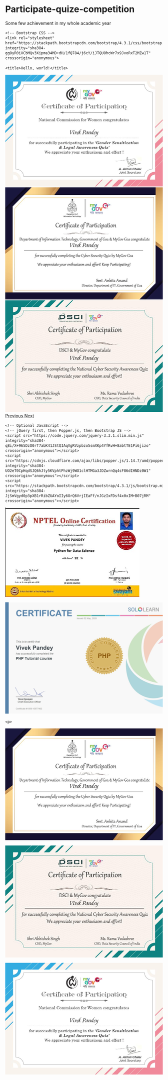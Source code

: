 # Participate-quize-competition
Some few achievement in my whole academic year
<!doctype html>
<html lang="en">
  <head>
    <!-- Required meta tags -->
    <meta charset="utf-8">
    <meta name="viewport" content="width=device-width, initial-scale=1, shrink-to-fit=no">

    <!-- Bootstrap CSS -->
    <link rel="stylesheet" href="https://stackpath.bootstrapcdn.com/bootstrap/4.3.1/css/bootstrap.min.css" integrity="sha384-ggOyR0iXCbMQv3Xipma34MD+dH/1fQ784/j6cY/iJTQUOhcWr7x9JvoRxT2MZw1T" crossorigin="anonymous">

    <title>Hello, world!</title>
  </head>
  <body>
   <div id="carouselExampleControls" class="carousel slide" data-ride="carousel">
  <div class="carousel-inner">
    <div class="carousel-item active">
      <img src="https://github.com/vivekpandeyait/Participate-quize-competition/blob/main/certificate%20(5).jpg" class="d-block w-100" alt="...">
    </div>
    <div class="carousel-item">
      <img src="https://github.com/vivekpandeyait/Participate-quize-competition/blob/main/certificate%20(3).jpg" class="d-block w-100" alt="...">
    </div>
    <div class="carousel-item">
      <img src="https://github.com/vivekpandeyait/Participate-quize-competition/blob/main/certificate%20(4).jpg" class="d-block w-100" alt="...">
    </div>
  </div>
  <a class="carousel-control-prev" href="#carouselExampleControls" role="button" data-slide="prev">
    <span class="carousel-control-prev-icon" aria-hidden="true"></span>
    <span class="sr-only">Previous</span>
  </a>
  <a class="carousel-control-next" href="#carouselExampleControls" role="button" data-slide="next">
    <span class="carousel-control-next-icon" aria-hidden="true"></span>
    <span class="sr-only">Next</span>
  </a>
</div>

    <!-- Optional JavaScript -->
    <!-- jQuery first, then Popper.js, then Bootstrap JS -->
    <script src="https://code.jquery.com/jquery-3.3.1.slim.min.js" integrity="sha384-q8i/X+965DzO0rT7abK41JStQIAqVgRVzpbzo5smXKp4YfRvH+8abtTE1Pi6jizo" crossorigin="anonymous"></script>
    <script src="https://cdnjs.cloudflare.com/ajax/libs/popper.js/1.14.7/umd/popper.min.js" integrity="sha384-UO2eT0CpHqdSJQ6hJty5KVphtPhzWj9WO1clHTMGa3JDZwrnQq4sF86dIHNDz0W1" crossorigin="anonymous"></script>
    <script src="https://stackpath.bootstrapcdn.com/bootstrap/4.3.1/js/bootstrap.min.js" integrity="sha384-JjSmVgyd0p3pXB1rRibZUAYoIIy6OrQ6VrjIEaFf/nJGzIxFDsf4x0xIM+B07jRM" crossorigin="anonymous"></script>
  </body>
</html>


<p>
  <img src="https://github.com/vivekpandeyait/Participate-quize-competition/blob/main/Python-for-Data-Science.jpg"/>
      
  </p>
<p><img src="https://github.com/vivekpandeyait/Participate-quize-competition/blob/main/PHP_certificate-1536x1084.jpg"/></p>
  

    <p>
  <img src="https://github.com/vivekpandeyait/Participate-quize-competition/blob/main/certificate%20(3).jpg"/>
  </p>
   <p>
  <img src="https://github.com/vivekpandeyait/Participate-quize-competition/blob/main/certificate%20(4).jpg"/>
  </p>
 <p>
  <img src="https://github.com/vivekpandeyait/Participate-quize-competition/blob/main/certificate%20(5).jpg"/>
  </p>
